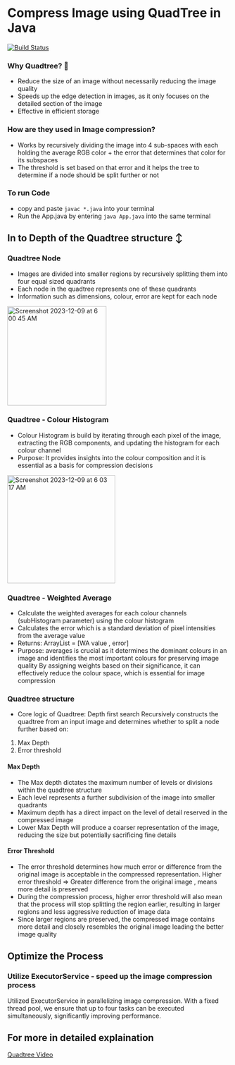 # Compress Image using QuadTree in Java
[![Build Status](https://travis-ci.org/joemccann/dillinger.svg?branch=master)](https://travis-ci.org/joemccann/dillinger)

### Why Quadtree? 🌳 
- Reduce the size of an image without necessarily reducing the image quality
- Speeds up the edge detection in images, as it only focuses on the detailed section of the image
- Effective in efficient storage

### How are they used in Image compression? 
- Works by recursively dividing the image into 4 sub-spaces with each holding the average RGB color + the error that determines that color for its subspaces
- The threshold is set based on that error and it helps the tree to determine if a node should be split further or not

### To run Code
- copy and paste ```javac *.java``` into your terminal 
- Run the App.java by entering ```java App.java``` into the same terminal

## In to Depth of the Quadtree structure ↕️
### Quadtree Node 
- Images are divided into smaller regions by recursively splitting them into four equal sized quadrants
- Each node in the quadtree represents one of these quadrants
- Information such as dimensions, colour, error are kept for each node

<img width="225" alt="Screenshot 2023-12-09 at 6 00 45 AM" src="https://github.com/dracolim/CompressImage-Java/assets/85498185/a69fbfb0-59af-4224-86ef-e3f727bfc2ea">

### Quadtree - Colour Histogram
- Colour Histogram is build by iterating through each pixel of the image, extracting the RGB components, and updating the histogram for each colour channel
- Purpose: It provides insights into the colour composition and it is essential as a basis for compression decisions

<img width="245" alt="Screenshot 2023-12-09 at 6 03 17 AM" src="https://github.com/dracolim/CompressImage-Java/assets/85498185/f814b170-e7ab-4394-a060-860ebdbc0ecf">

### Quadtree - Weighted Average
- Calculate the weighted averages for each colour channels (subHistogram parameter) using the colour histogram 
- Calculates the error which is a standard deviation of pixel intensities from the average value
- Returns: ArrayList<Double> = [WA value , error]
- Purpose: averages is crucial as it determines the dominant colours in an image and identifies the most important colours for preserving image quality
By assigning weights based on their significance, it can effectively reduce the colour space, which is essential for image compression

### Quadtree structure
- Core logic of Quadtree: Depth first search Recursively constructs the quadtree from an input image and determines whether to split a node further based on: 
1. Max Depth
2. Error threshold

#### Max Depth
- The Max depth dictates the maximum number of levels or divisions within the quadtree structure
- Each level represents a further subdivision of the image into smaller quadrants
- Maximum depth has a direct impact on the level of detail reserved in the compressed image 
- Lower Max Depth will produce a coarser representation of the image, reducing the size but potentially sacrificing fine details

#### Error Threshold
- The error threshold determines how much error or difference from the original image is acceptable in the compressed representation. Higher error threshold => Greater difference from the original image , means more detail is preserved
- During the compression process, higher error threshold will also mean that the process will stop splitting the region earlier, resulting in larger regions and less aggressive reduction of image data
- Since larger regions are preserved, the compressed image contains more detail and closely resembles the original image leading the better image quality 

## Optimize the Process
### Utilize ExecutorService - speed up the image compression process
Utilized ExecutorService in parallelizing image compression. With a fixed thread pool, we ensure that up to four tasks can be executed simultaneously, significantly improving performance.

## For more in detailed explaination
[Quadtree Video](https://youtu.be/2BvFSd4kBq8) 



